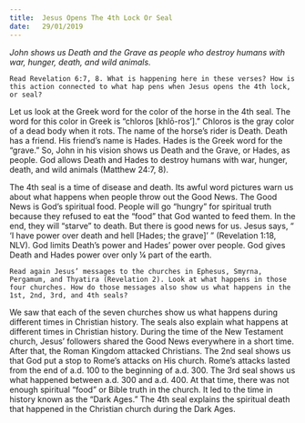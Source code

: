 ```yaml
---
title:  Jesus Opens The 4th Lock Or Seal
date:   29/01/2019
---
```


_John shows us Death and the Grave as people who destroy humans with war, hunger, death, and wild animals._

`Read Revelation 6:7, 8. What is happening here in these verses? How is this action connected to what hap­ pens when Jesus opens the 4th lock, or seal?`

Let us look at the Greek word for the color of the horse in the 4th seal. The word for this color in Greek is “chloros [khlō-ros’].” Chloros is the gray color of a dead body when it rots. The name of the horse’s rider is Death. Death has a friend. His friend’s name is Hades. Hades is the Greek word for the “grave.” So, John in his vision shows us Death and the Grave, or Hades, as people. God allows Death and Hades to destroy humans with war, hunger, death, and wild animals (Matthew 24:7, 8).

The 4th seal is a time of disease and death. Its awful word pictures warn us about what happens when people throw out the Good News. The Good News is God’s spiritual food. People will go “hungry” for spiritual truth because they refused to eat the “food” that God wanted to feed them. In the end, they will “starve” to death. But there is good news for us. Jesus says, “ ‘I have power over death and hell [Hades; the grave]’ ” (Revelation 1:18, NLV). God limits Death’s power and Hades’ power over people. God gives Death and Hades power over only ¼ part of the earth.

`Read again Jesus’ messages to the churches in Ephesus, Smyrna, Pergamum, and Thyatira (Revelation 2). Look at what happens in those four churches. How do those messages also show us what happens in the 1st, 2nd, 3rd, and 4th seals?`

We saw that each of the seven churches show us what happens during different times in Christian history. The seals also explain what happens at different times in Christian history. During the time of the New Testament church, Jesus’ followers shared the Good News everywhere in a short time. After that, the Roman Kingdom attacked Christians. The 2nd seal shows us that God put a stop to Rome’s attacks on His church. Rome’s attacks lasted from the end of a.d. 100 to the beginning of a.d. 300. The 3rd seal shows us what happened between a.d. 300 and a.d. 400. At that time, there was not enough spiritual “food” or Bible truth in the church. It led to the time in history known as the “Dark Ages.” The 4th seal explains the spiritual death that happened in the Christian church during the Dark Ages.